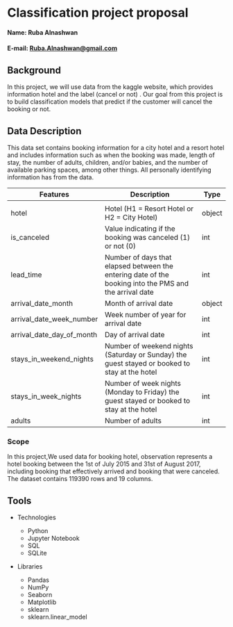 # Classification project proposal



#### Name: Ruba Alnashwan
#### E-mail: Ruba.Alnashwan@gmail.com

## Background
In this project, we will use data from the kaggle website, which provides information hotel and the label (cancel or not) . Our goal from this project is to build classification models that predict if the customer will cancel the booking or not.


## Data Description

This data set contains booking information for a city hotel and a resort hotel and includes information such as when the booking was made, length of stay, the number of adults, children, and/or babies, and the number of available parking spaces, among other things. All personally identifying information has from the data.

 |Features|Description                                                                          |  Type  |
 |-------|--------------------------------------------------------------------------------------|--------|
 |       |
 | hotel |   Hotel (H1 = Resort Hotel or H2 = City Hotel)	                                  | object |
 | is_canceled |  Value indicating if the booking was canceled (1) or not (0)                                                                      | int |
 | lead_time | Number of days that elapsed between the entering date of the booking into the PMS and the arrival date	 | int |                                                                               | arrival_date_year | Year of arrival date	 | int |                                                                               
 | arrival_date_month | Month of arrival date                                                                                      | object |
 | arrival_date_week_number | Week number of year for arrival date	                                                                                     | int |
  | arrival_date_day_of_month | Day of arrival date	                                                                                     | int |
 | stays_in_weekend_nights | Number of weekend nights (Saturday or Sunday) the guest stayed or booked to stay at the hotel | int |
 | stays_in_week_nights | Number of week nights (Monday to Friday) the guest stayed or booked to stay at the hotel                      | int |
 | adults |  Number of adults                                                                               | int |
 




  ### Scope
In this project,We used data for booking hotel, observation represents a hotel booking between the 1st of July 2015 and 31st of August 2017, including booking that effectively arrived and booking that were canceled.
The dataset contains 119390 rows and 19 columns.
 

## Tools

* Technologies

  * Python
  * Jupyter Notebook
  * SQL
  * SQLite
  
* Libraries

  * Pandas
  * NumPy
  * Seaborn
  * Matplotlib
  * sklearn
  * sklearn.linear_model
 
